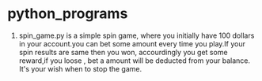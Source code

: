 # python_programs

1)  spin_game.py is a simple spin game, where you initially have 100 dollars in your account.you can bet some amount every 
    time you play.If your spin results are same then you won, accourdingly you get some reward,if you loose , bet a         amount will be deducted from your balance. It's your wish when to stop the game.
